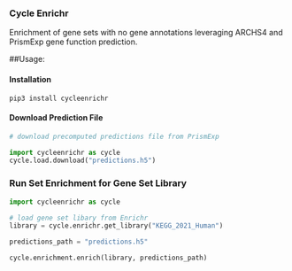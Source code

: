 ### Cycle Enrichr

Enrichment of gene sets with no gene annotations leveraging ARCHS4 and PrismExp gene function prediction.


##Usage:

#### Installation
```
pip3 install cycleenrichr
```
#### Download Prediction File
```python
# download precomputed predictions file from PrismExp

import cycleenrichr as cycle
cycle.load.download("predictions.h5")
```

### Run Set Enrichment for Gene Set Library

```python
import cycleenrichr as cycle

# load gene set libary from Enrichr
library = cycle.enrichr.get_library("KEGG_2021_Human")

predictions_path = "predictions.h5"

cycle.enrichment.enrich(library, predictions_path)
```

